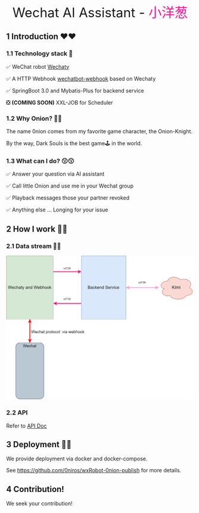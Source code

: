 <div align="center" style="font-size: 35px">
    Wechat AI Assistant - <span style="color: deeppink">小洋葱</span> 
</div>

## 1 Introduction ❤️❤️

### 1.1 Technology stack 🤔

✅ WeChat robot [Wechaty](https://github.com/wechaty)

✅ A HTTP Webhook [wechatbot-webhook](https://github.com/danni-cool/wechatbot-webhook) based on Wechaty

✅ SpringBoot 3.0 and Mybatis-Plus for backend service

❎ **(COMING SOON)** XXL-JOB for Scheduler

### 1.2 Why Onion? 🧅🧅

The name 0nion comes from my favorite game character, the Onion-Knight.

By the way, Dark Souls is the best game🕹️ in the world.

### 1.3 What can I do? 😗😗

✅ Answer your question via AI assistant

✅ Call little Onion and use me in your Wechat group

✅ Playback messages those your partner revoked

✅ Anything else ... Longing for your issue

## 2 How I work 🤖🤖

### 2.1 Data stream 🌌🌌

![](https://github.com/0niros/wxRobot-0nion/blob/master/img/data-stream.drawio.png)

### 2.2 API

Refer to [API Doc](https://github.com/danni-cool/wechatbot-webhook#%EF%B8%8F-api)

## 3 Deployment 👹👹

We provide deployment via docker and docker-compose.

See https://github.com/0niros/wxRobot-0nion-publish for more details.

## 4 Contribution!

We seek your contribution!
